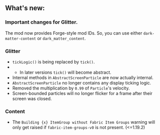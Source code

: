 ## What's new:

### Important changes for Glitter.

The mod now provides Forge-style mod IDs. So, you can use either `dark-matter-content` or `dark_matter_content`.

### Glitter

* `tickLogic()` is being replaced by `tick()`.
* * In later versions `tick()` will become abstract.
* Internal methods in `AbstractScreenParticle` are now actually internal.
* `AbstractScreenParticle` no longer contains any display ticking logic.
* Removed the multiplication by `0.99` of `Particle`'s velocity.
* Screen-bounded particles will no longer flicker for a frame after their screen was closed.

### Content

* The `Building {x} ItemGroup without Fabric Item Groups` warning will only get raised if `fabric-item-groups-v0` is not present. (<=1.19.2)

